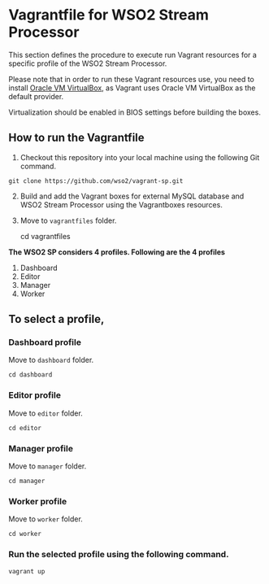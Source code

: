 # Vagrantfile for WSO2 Stream Processor

This section defines the procedure to execute run Vagrant resources for a specific profile of the WSO2 Stream Processor.

Please note that in order to run these Vagrant resources use, you need to install
[Oracle VM VirtualBox](http://www.oracle.com/technetwork/server-storage/virtualbox/downloads/index.html),
as Vagrant uses Oracle VM VirtualBox as the default provider.

Virtualization should be enabled in BIOS settings before building the boxes.

## How to run the Vagrantfile

1. Checkout this repository into your local machine using the following Git command.
```
git clone https://github.com/wso2/vagrant-sp.git
```
2. Build and add the Vagrant boxes for external MySQL database and WSO2 Stream Processor using the Vagrantboxes resources.

3. Move to `vagrantfiles` folder.

    cd vagrantfiles

**The WSO2 SP considers 4 profiles. Following are the 4 profiles**

  1. Dashboard
  2. Editor
  3. Manager
  4. Worker

## To select a profile,

### Dashboard profile

Move to `dashboard` folder.

    cd dashboard

### Editor profile

 Move to `editor` folder.

    cd editor

### Manager profile

 Move to `manager` folder.

    cd manager

### Worker profile

 Move to `worker` folder.

    cd worker


### Run the selected profile using the following command.

    vagrant up
